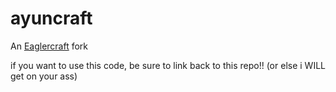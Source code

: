 # ayuncraft

An [Eaglercraft](https://github.com/LAX1DUDE/eaglercraft) fork

if you want to use this code, be sure to link back to this repo!! (or else i WILL get on your ass)